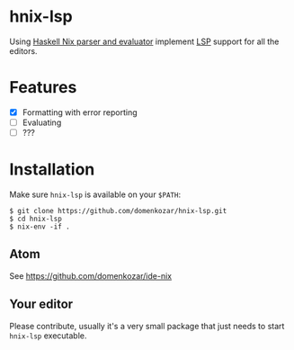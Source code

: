 # hnix-lsp

Using [Haskell Nix parser and evaluator](https://github.com/haskell-nix/hnix)
implement [LSP](https://langserver.org/) support for all the editors.

# Features

- [x] Formatting with error reporting
- [ ] Evaluating
- [ ] ???

# Installation

Make sure `hnix-lsp` is available on your `$PATH`:

    $ git clone https://github.com/domenkozar/hnix-lsp.git
    $ cd hnix-lsp
    $ nix-env -if .

## Atom

See https://github.com/domenkozar/ide-nix

## Your editor

Please contribute, usually it's a very small package that just needs to start
`hnix-lsp` executable.
